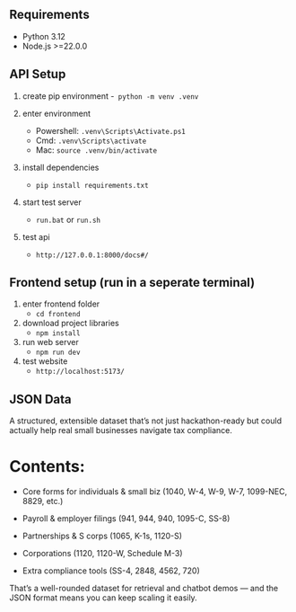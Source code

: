 ## Requirements
- Python 3.12
- Node.js >=22.0.0

## API Setup
1. create pip environment
   -` python -m venv .venv`
2. enter environment
   - Powershell: `.venv\Scripts\Activate.ps1` 
   - Cmd: `.venv\Scripts\activate`
   - Mac: `source .venv/bin/activate`

3. install dependencies
   - `pip install requirements.txt `

4. start test server
   - `run.bat` or `run.sh`

5. test api
   - `http://127.0.0.1:8000/docs#/`

## Frontend setup (run in a seperate terminal)
1. enter frontend folder
   - `cd frontend`
3. download project libraries
   - `npm install`
4. run web server
   - `npm run dev`
5. test website
   -  `http://localhost:5173/`

## JSON Data
A structured, extensible dataset that’s not just hackathon-ready but could actually help real small businesses navigate tax compliance. 

# Contents:

- Core forms for individuals & small biz (1040, W-4, W-9, W-7, 1099-NEC, 8829, etc.)

- Payroll & employer filings (941, 944, 940, 1095-C, SS-8)

- Partnerships & S corps (1065, K-1s, 1120-S)

- Corporations (1120, 1120-W, Schedule M-3)

- Extra compliance tools (SS-4, 2848, 4562, 720)

That’s a well-rounded dataset for retrieval and chatbot demos — and the JSON format means you can keep scaling it easily.
